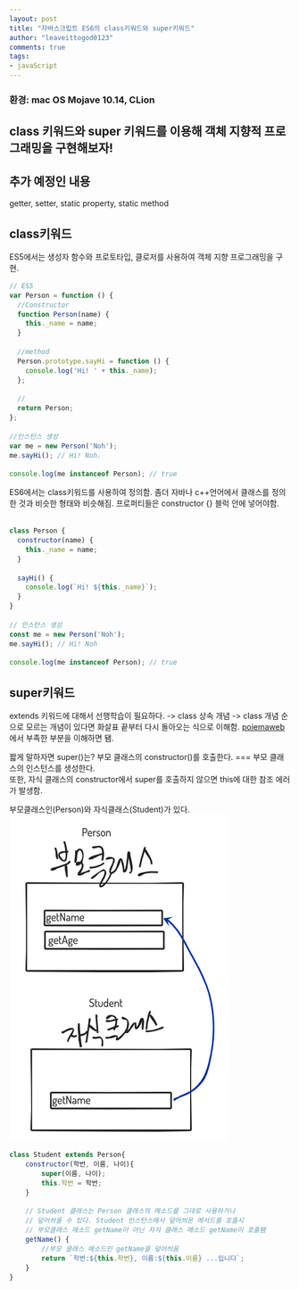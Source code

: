 ```yaml
---
layout: post
title: "자바스크립트 ES6의 class키워드와 super키워드"
author: "leaveittogod0123"
comments: true
tags:
- javaScript
---
```


### 환경: mac OS Mojave 10.14, CLion

## class 키워드와 super 키워드를 이용해 객체 지향적 프로그래밍을 구현해보자!

## 추가 예정인 내용
getter, setter, static property, static method

## class키워드 
ES5에서는 생성자 함수와 프로토타입, 클로저를 사용하여 객체 지향 프로그래밍을 구현.

```javascript
// ES5
var Person = function () {
  //Constructor
  function Person(name) {
    this._name = name;
  }

  //method
  Person.prototype.sayHi = function () {
    console.log('Hi! ' + this._name);
  };

  //
  return Person;
};

//인스턴스 생성
var me = new Person('Noh');
me.sayHi(); // Hi! Noh.

console.log(me instanceof Person); // true

```

ES6에서는 class키워드를 사용하여 정의함.
좀더 자바나 c++언어에서 클래스를 정의한 것과 비슷한 형태와 비슷해짐.
프로퍼티들은 constructor {} 블럭 안에 넣어야함.
```javascript

class Person {
  constructor(name) {
    this._name = name;
  }

  sayHi() {
    console.log(`Hi! ${this._name}`);
  }
}

// 인스턴스 생성
const me = new Person('Noh');
me.sayHi(); // Hi! Noh

console.log(me instanceof Person); // true
```

## super키워드
extends 키워드에 대해서 선행학습이 필요하다. -> class 상속 개념 -> class 개념
순으로 모르는 개념이 있다면 화살표 끝부터 다시 돌아오는 식으로 이해함.
[poiemaweb](https://poiemaweb.com/es6-class)에서 부족한 부분을 이해하면 됌.

짧게 말하자면
super()는? 
부모 클래스의 constructor()를 호출한다. === 부모 클래스의 인스턴스를 생성한다.  
또한, 자식 클래스의 constructor에서 super를 호출하지 않으면 this에 대한 참조 에러가 발생함.  

부모클래스인(Person)와 자식클래스(Student)가 있다.
![img](../img/20190729classsuper.png)
```javascript
class Student extends Person{
    constructor(학번, 이름, 나이){
        super(이름, 나이);
        this.학번 = 학번;
    }
    
    // Student 클래스는 Person 클래스의 메소드를 그대로 사용하거나
    // 덮어씌울 수 있다. Student 인스턴스에서 덮어씌운 메서드를 호출시
    // 부모클래스 메소드 getName이 아닌 자식 클래스 메소드 getName이 호출됌
    getName() {
        //부모 클래스 메소드인 getName을 덮어씌움
        return `학번:${this.학번}, 이름:${this.이름} ...입니다`;
    }
}

```



